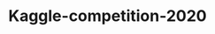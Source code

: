 # Kaggle-competition-2020

[<ProgressiveImage src="university-degree-necessary-in-data-science.ipynb">](/static/buttons/view-in-deepnote-white-small.svg)
